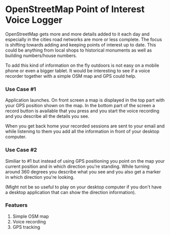 OpenStreetMap Point of Interest Voice Logger
============================================
OpenStreetMap gets more and more details added to it each day and especially in
the cities road networks are more or less complete. The focus is shifting
towards adding and keeping points of interest up to date. This could be
anything from local shops to historical monuments as well as building
numbers/house numbers.

To add this kind of information on the fly outdoors is not easy on a mobile
phone or even a bigger tablet. It would be interesting to see if a voice
recorder together with a simple OSM map and GPS could help.

### Use Case #1
Application launches. On front screen a map is displayed in the top part with
your GPS position shown on the map. In the bottom part of the screen a record
button is available that you press and you start the voice recording and you
describe all the details you see.

When you get back home your recorded sessions are sent to your email and while
listening to them you add all the information in front of your desktop
computer.

### Use Case #2
Similiar to #1 but instead of using GPS positioning you point on the map your
current position and in which direction you're standing. While turning around
360 degrees you describe what you see and you also get a marker in which
direction you're looking.

(Might not be so useful to play on your desktop computer if you don't have a
desktop application that can show the direction information).

### Featuers
  1. Simple OSM map
  2. Voice recording
  3. GPS tracking
